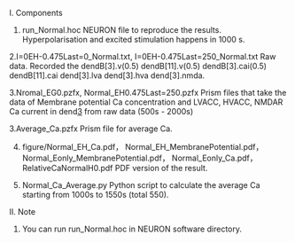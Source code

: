 I. Components
1. run_Normal.hoc
NEURON file to reproduce the results. Hyperpolarisation and excited stimulation happens in 1000 s.

2.I=0EH-0.475Last=0_Normal.txt, I=0EH-0.475Last=250_Normal.txt
Raw data. Recorded the dendB[3].v(0.5)	dendB[11].v(0.5)	dendB[3].cai(0.5)	dendB[11].cai	dend[3].lva	dend[3].hva	dend[3].nmda.


3.Nromal_EG0.pzfx, Normal_EH0.475Last=250.pzfx
Prism files that take the data of Membrane potential Ca concentration and LVACC, HVACC, NMDAR Ca current in dend[3](proximaldendrites) from raw data (500s - 2000s)

3.Average_Ca.pzfx
Prism file for average Ca.

4. figure/Normal_EH_Ca.pdf， Normal_EH_MembranePotential.pdf， Normal_Eonly_MembranePotential.pdf， Normal_Eonly_Ca.pdf，RelativeCaNormalH0.pdf
PDF version of the result.

5. Normal_Ca_Average.py
Python script to calculate the average Ca starting from 1000s to 1550s (total 550).

II. Note
1. You can run run_Normal.hoc in NEURON software directory.